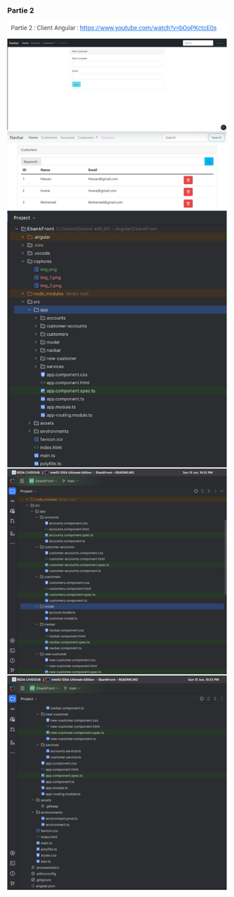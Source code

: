 <h3>Partie 2</h3>
<img src="captures/img.png">
<img src="captures/img_2.png">
<img src="captures/img_1.png">
<img src="captures/img_3.png">
<img src="captures/img_4.png">
<img src="captures/img_5.png">
